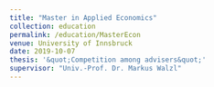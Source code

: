 ```yaml
---
title: "Master in Applied Economics"
collection: education
permalink: /education/MasterEcon
venue: University of Innsbruck
date: 2019-10-07
thesis: '&quot;Competition among advisers&quot;'
supervisor: "Univ.-Prof. Dr. Markus Walzl"
---
```

